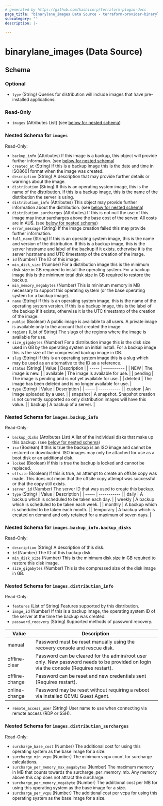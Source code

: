 ```yaml
---
# generated by https://github.com/hashicorp/terraform-plugin-docs
page_title: "binarylane_images Data Source - terraform-provider-binarylane"
subcategory: ""
description: |-
  
---
```


# binarylane_images (Data Source)





<!-- schema generated by tfplugindocs -->
## Schema

### Optional

- `type` (String) Queries for distribution will include images that have pre-installed applications.

### Read-Only

- `images` (Attributes List) (see [below for nested schema](#nestedatt--images))

<a id="nestedatt--images"></a>
### Nested Schema for `images`

Read-Only:

- `backup_info` (Attributes) If this image is a backup, this object will provide further information. (see [below for nested schema](#nestedatt--images--backup_info))
- `created_at` (String) If this is a backup image this is the date and time in ISO8601 format when the image was created.
- `description` (String) A description that may provide further details or warnings about the image.
- `distribution` (String) If this is an operating system image, this is the name of the distribution. If this is a backup image, this is the name of the distribution the server is using.
- `distribution_info` (Attributes) This object may provide further information about the distribution. (see [below for nested schema](#nestedatt--images--distribution_info))
- `distribution_surcharges` (Attributes) If this is not null the use of this image may incur surcharges above the base cost of the server. All costs are in AU$. (see [below for nested schema](#nestedatt--images--distribution_surcharges))
- `error_message` (String) If the image creation failed this may provide further information.
- `full_name` (String) If this is an operating system image, this is the name and version of the distribution. If this is a backup image, this is the server hostname and label of the backup if it exists, otherwise it is the server hostname and UTC timestamp of the creation of the image.
- `id` (Number) The ID of this image.
- `min_disk_size` (Number) For a distribution image this is the minimum disk size in GB required to install the operating system. For a backup image this is the minimum total disk size in GB required to restore the backup.
- `min_memory_megabytes` (Number) This is minimum memory in MB necessary to support this operating system (or the base operating system for a backup image).
- `name` (String) If this is an operating system image, this is the name of the operating system version. If this is a backup image, this is the label of the backup if it exists, otherwise it is the UTC timestamp of the creation of the image.
- `public` (Boolean) A public image is available to all users. A private image is available only to the account that created the image.
- `regions` (List of String) The slugs of the regions where the image is available for use.
- `size_gigabytes` (Number) For a distribution image this is the disk size used in GB by the operating system on initial install. For a backup image this is the size of the compressed backup image in GB.
- `slug` (String) If this is an operating system image this is a slug which may be used as an alternative to the ID as a reference.
- `status` (String) | Value | Description |
| ----- | ----------- |
| NEW | The image is new. |
| available | The image is available for use. |
| pending | The image is pending and is not yet available for use. |
| deleted | The image has been deleted and is no longer available for use. |
- `type` (String) | Value | Description |
| ----- | ----------- |
| custom | An image uploaded by a user. |
| snapshot | A snapshot. Snapshot creation is not currently supported so only distribution images will have this value. |
| backup | A backup of a server. |

<a id="nestedatt--images--backup_info"></a>
### Nested Schema for `images.backup_info`

Read-Only:

- `backup_disks` (Attributes List) A list of the individual disks that make up this backup. (see [below for nested schema](#nestedatt--images--backup_info--backup_disks))
- `iso` (Boolean) If this is true the backup is an ISO image and cannot be restored or downloaded. ISO images may only be attached for use as a boot disk or an additional disk.
- `locked` (Boolean) If this is true the backup is locked and cannot be replaced.
- `offsite` (Boolean) If this is true, an attempt to create an offsite copy was made. This does not mean that the offsite copy attempt was successful or that the copy still exists.
- `server_id` (Number) The server ID that was used to create this backup.
- `type` (String) | Value | Description |
| ----- | ----------- |
| daily | A backup which is scheduled to be taken each day. |
| weekly | A backup which is scheduled to be taken each week. |
| monthly | A backup which is scheduled to be taken each month. |
| temporary | A backup which is created on demand and only retained for a maximum of seven days. |

<a id="nestedatt--images--backup_info--backup_disks"></a>
### Nested Schema for `images.backup_info.backup_disks`

Read-Only:

- `description` (String) A description of this disk.
- `id` (Number) The ID of this backup disk.
- `min_disk_size` (Number) This is the minimum disk size in GB required to restore this disk image.
- `size_gigabytes` (Number) This is the compressed size of the disk image in GB.



<a id="nestedatt--images--distribution_info"></a>
### Nested Schema for `images.distribution_info`

Read-Only:

- `features` (List of String) Features supported by this distribution.
- `image_id` (Number) If this is a backup image, the operating system ID of the server at the time the backup was created.
- `password_recovery` (String) Supported methods of password recovery.

| Value | Description |
| ----- | ----------- |
| manual | Password must be reset manually using the recovery console and rescue disk. |
| offline-clear | Password can be cleared for the admin/root user only. New password needs to be provided on login via the console (Requires restart). |
| offline-change | Password can be reset and new credentials sent (Requires restart). |
| online-change | Password may be reset without requiring a reboot via installed QEMU Guest Agent. |
- `remote_access_user` (String) User name to use when connecting via remote access (RDP or SSH).


<a id="nestedatt--images--distribution_surcharges"></a>
### Nested Schema for `images.distribution_surcharges`

Read-Only:

- `surcharge_base_cost` (Number) The additional cost for using this operating system as the base image for a size.
- `surcharge_min_vcpu` (Number) The minimum vcpu count for surcharge calculations.
- `surcharge_per_memory_max_megabytes` (Number) The maximum memory in MB that counts towards the surcharge_per_memory_mb. Any memory above this cap does not attract the surcharge.
- `surcharge_per_memory_megabyte` (Number) The additional cost per MB for using this operating system as the base image for a size.
- `surcharge_per_vcpu` (Number) The additional cost per vcpu for using this operating system as the base image for a size.
